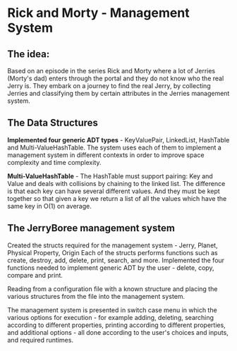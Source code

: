 # Rick and Morty - Management System
## The idea:
Based on an episode in the series Rick and Morty where a lot of Jerries (Morty's dad) enters through the portal and they do not know who the real Jerry is. They embark on a journey to find the real Jerry, by collecting Jerries and classifying them by certain attributes in the Jerries management system.

## The Data Structures
**Implemented four generic ADT types** - KeyValuePair, LinkedList, HashTable and Multi-ValueHashTable. The system uses each of them to implement a management system in different contexts in order to improve space complexity and time complexity.

**Multi-ValueHashTable** - The HashTable must support pairing: Key and Value and deals with collisions by chaining to the linked list. The difference is that each key can have several different values. And they must be kept together so that given a key we return a list of all the values which have the same key in O(1) on average.
## The JerryBoree management system 
Created the structs required for the management system - Jerry, Planet, Physical Property, Origin Each of the structs performs functions such as create, destroy, add, delete, print, search, and more.
Implemented the four functions needed to implement generic ADT by the user - delete, copy, compare and print.

Reading from a configuration file with a known structure and placing the various structures from the file into the management system. 

The management system is presented in switch case menu in which the various options for execution - for example adding, deleting, searching according to different properties, printing according to different properties, and additional options - all done according to the user's choices and inputs, and required runtimes.
